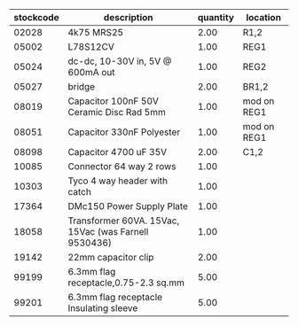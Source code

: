 |stockcode|description|quantity|location|
|---------|-----------|--------|--------|
|02028|4k75 MRS25|2.00|R1,2|
|05002|L78S12CV|1.00|REG1|
|05024|dc-dc, 10-30V in,  5V @ 600mA out|1.00|REG2|
|05027|bridge|2.00|BR1,2|
|08019|Capacitor 100nF 50V Ceramic Disc Rad 5mm|1.00|mod on REG1|
|08051|Capacitor 330nF Polyester|1.00|mod on REG1|
|08098|Capacitor 4700 uF 35V|2.00|C1,2|
|10085|Connector  64 way 2 rows|1.00||
|10303|Tyco 4 way header with catch|1.00||
|17364|DMc150 Power Supply Plate|1.00||
|18058|Transformer 60VA. 15Vac, 15Vac (was Farnell 9530436)|1.00||
|19142|22mm capacitor clip|2.00||
|99199|6.3mm flag receptacle,0.75-2.3 sq.mm|5.00||
|99201|6.3mm flag receptacle Insulating sleeve|5.00||

